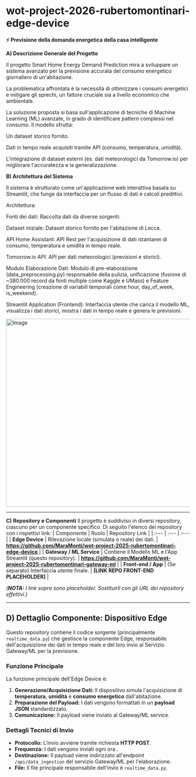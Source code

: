 # wot-project-2026-rubertomontinari-edge-device
**⚡ **Previsione della domanda energetica della casa intelligente****


**A) Descrizione Generale del Progetto**

Il progetto Smart Home Energy Demand Prediction mira a sviluppare un sistema avanzato per la previsione accurata del consumo energetico giornaliero di un'abitazione.

La problematica affrontata è la necessità di ottimizzare i consumi energetici e mitigare gli sprechi, un fattore cruciale sia a livello economico che ambientale.

La soluzione proposta si basa sull'applicazione di tecniche di Machine Learning (ML) avanzate, in grado di identificare pattern complessi nel consumo. Il modello sfrutta:

Un dataset storico fornito.

Dati in tempo reale acquisiti tramite API (consumo, temperatura, umidità).

L'integrazione di dataset esterni (es. dati meteorologici da Tomorrow.io) per migliorare l'accuratezza e la generalizzazione.

**B) Architettura del Sistema**

Il sistema è strutturato come un'applicazione web interattiva basata su Streamlit, che funge da interfaccia per un flusso di dati e calcoli predittivi.

Architettura:

Fonti dei dati: Raccolta dati da diverse sorgenti:

Dataset iniziale: Dataset storico fornito per l'abitazione di Lecce.

API Home Assistant: API Rest per l'acquisizione di dati istantanei di consumo, temperatura e umidità in tempo reale.

Tomorrow.io API: API per dati meteorologici (previsioni e storici).

Modulo Elaborazione Dati: Modulo di pre-elaborazione (data_preprocessing.py) responsabile della pulizia, unificazione (fusione di ~380.000 record da fonti multiple come Kaggle e UMass) e Feature Engineering (creazione di variabili temporali come hour, day_of_week, is_weekend).

Streamlit Application (Frontend): Interfaccia utente che carica il modello ML, visualizza i dati storici, mostra i dati in tempo reale e genera le previsioni.


<img width="877" height="514" alt="Image" src="https://github.com/user-attachments/assets/a774f1ff-40f4-4569-bb08-25405fbea028" />

---

**C) Repository e Componenti**
Il progetto è suddiviso in diversi repository, ciascuno per un componente specifico. Di seguito l'elenco dei repository con i rispettivi link:
| Componente | Ruolo | Repository Link |
| :--- | :--- | :--- |
| **Edge Device** | Rilevazione locale (simulata o reale) dei dati. | **https://github.com/MaraMonti/wot-project-2025-rubertomontinari-edge-device** |
| **Gateway / ML Service** | Contiene il Modello ML e l'App Streamlit (questo repository). | **https://github.com/MaraMonti/wot-project-2025-rubertomontinari-gateway-ml** |
| **Front-end / App** | (Se separato) Interfaccia utente finale. | **[LINK REPO FRONT-END PLACEHOLDER]** |


*(**NOTA:** I link sopra sono placeholder. Sostituirli con gli URL dei repository effettivi.)*

---

## D) Dettaglio Componente: Dispositivo Edge

Questo repository contiene il codice sorgente (principalmente `realtime_data.py`) che gestisce la componente Edge, responsabile dell'acquisizione dei dati in tempo reale e del loro invio al Servizio Gateway/ML per la previsione.

### Funzione Principale

La funzione principale dell'Edge Device è:

1.  **Generazione/Acquisizione Dati:** Il dispositivo simula l'acquisizione di **temperatura**, **umidità** e **consumo energetico** dall'abitazione.
2.  **Preparazione del Payload:** I dati vengono formattati in un **payload JSON** standardizzato.
3.  **Comunicazione:** Il payload viene inviato al Gateway/ML service.

### Dettagli Tecnici di Invio

* **Protocollo:** L'invio avviene tramite richiesta **HTTP POST**.
* **Frequenza:** I dati vengono inviati ogni ora .
* **Destinazione:** Il payload viene indirizzato all'endpoint `/api/data_ingestion` del servizio Gateway/ML per l'elaborazione.
* **File:** Il file principale responsabile dell'invio è `realtime_data.py`.
